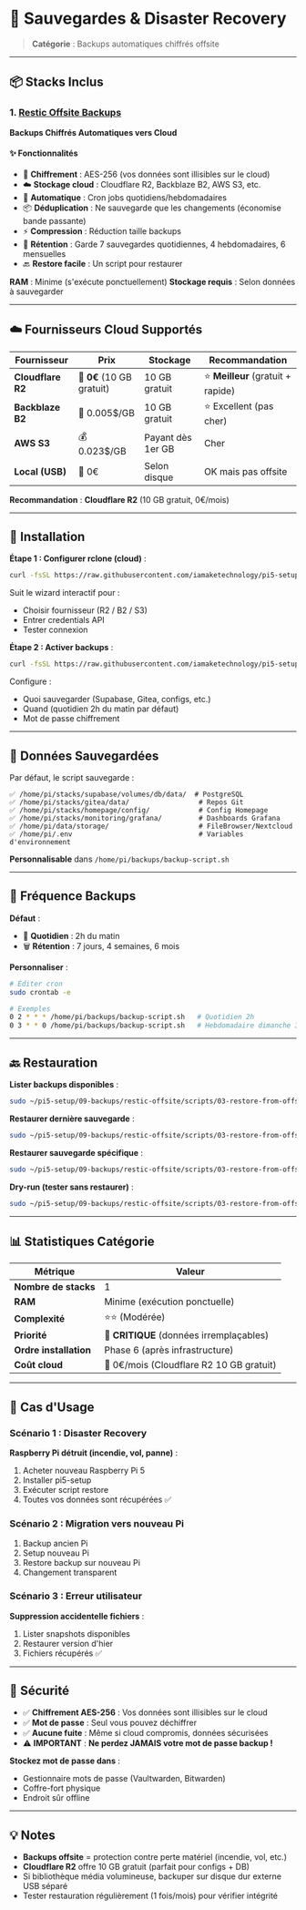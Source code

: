 # 💾 Sauvegardes & Disaster Recovery

> **Catégorie** : Backups automatiques chiffrés offsite

---

## 📦 Stacks Inclus

### 1. [Restic Offsite Backups](restic-offsite/)
**Backups Chiffrés Automatiques vers Cloud**

#### ✨ Fonctionnalités

- 🔐 **Chiffrement** : AES-256 (vos données sont illisibles sur le cloud)
- ☁️ **Stockage cloud** : Cloudflare R2, Backblaze B2, AWS S3, etc.
- 🔄 **Automatique** : Cron jobs quotidiens/hebdomadaires
- 📦 **Déduplication** : Ne sauvegarde que les changements (économise bande passante)
- ⚡ **Compression** : Réduction taille backups
- 🎯 **Rétention** : Garde 7 sauvegardes quotidiennes, 4 hebdomadaires, 6 mensuelles
- 🔙 **Restore facile** : Un script pour restaurer

**RAM** : Minime (s'exécute ponctuellement)
**Stockage requis** : Selon données à sauvegarder

---

## ☁️ Fournisseurs Cloud Supportés

| Fournisseur | Prix | Stockage | Recommandation |
|-------------|------|----------|----------------|
| **Cloudflare R2** | 💚 **0€** (10 GB gratuit) | 10 GB gratuit | ⭐ **Meilleur** (gratuit + rapide) |
| **Backblaze B2** | 💚 0.005$/GB | 10 GB gratuit | ⭐ Excellent (pas cher) |
| **AWS S3** | 💰 0.023$/GB | Payant dès 1er GB | Cher |
| **Local (USB)** | 💚 0€ | Selon disque | OK mais pas offsite |

**Recommandation** : **Cloudflare R2** (10 GB gratuit, 0€/mois)

---

## 🚀 Installation

**Étape 1 : Configurer rclone (cloud)** :
```bash
curl -fsSL https://raw.githubusercontent.com/iamaketechnology/pi5-setup/main/09-backups/restic-offsite/scripts/01-rclone-setup.sh | sudo bash
```

Suit le wizard interactif pour :
- Choisir fournisseur (R2 / B2 / S3)
- Entrer credentials API
- Tester connexion

**Étape 2 : Activer backups** :
```bash
curl -fsSL https://raw.githubusercontent.com/iamaketechnology/pi5-setup/main/09-backups/restic-offsite/scripts/02-enable-offsite-backups.sh | sudo bash
```

Configure :
- Quoi sauvegarder (Supabase, Gitea, configs, etc.)
- Quand (quotidien 2h du matin par défaut)
- Mot de passe chiffrement

---

## 📁 Données Sauvegardées

Par défaut, le script sauvegarde :

```
✅ /home/pi/stacks/supabase/volumes/db/data/  # PostgreSQL
✅ /home/pi/stacks/gitea/data/                 # Repos Git
✅ /home/pi/stacks/homepage/config/            # Config Homepage
✅ /home/pi/stacks/monitoring/grafana/         # Dashboards Grafana
✅ /home/pi/data/storage/                      # FileBrowser/Nextcloud
✅ /home/pi/.env                               # Variables d'environnement
```

**Personnalisable** dans `/home/pi/backups/backup-script.sh`

---

## 🔄 Fréquence Backups

**Défaut** :
- 📅 **Quotidien** : 2h du matin
- 🗑️ **Rétention** : 7 jours, 4 semaines, 6 mois

**Personnaliser** :
```bash
# Éditer cron
sudo crontab -e

# Exemples
0 2 * * * /home/pi/backups/backup-script.sh   # Quotidien 2h
0 3 * * 0 /home/pi/backups/backup-script.sh   # Hebdomadaire dimanche 3h
```

---

## 🔙 Restauration

**Lister backups disponibles** :
```bash
sudo ~/pi5-setup/09-backups/restic-offsite/scripts/03-restore-from-offsite.sh --list
```

**Restaurer dernière sauvegarde** :
```bash
sudo ~/pi5-setup/09-backups/restic-offsite/scripts/03-restore-from-offsite.sh --latest
```

**Restaurer sauvegarde spécifique** :
```bash
sudo ~/pi5-setup/09-backups/restic-offsite/scripts/03-restore-from-offsite.sh --snapshot abc123def
```

**Dry-run (tester sans restaurer)** :
```bash
sudo ~/pi5-setup/09-backups/restic-offsite/scripts/03-restore-from-offsite.sh --dry-run
```

---

## 📊 Statistiques Catégorie

| Métrique | Valeur |
|----------|--------|
| **Nombre de stacks** | 1 |
| **RAM** | Minime (exécution ponctuelle) |
| **Complexité** | ⭐⭐ (Modérée) |
| **Priorité** | 🔴 **CRITIQUE** (données irremplaçables) |
| **Ordre installation** | Phase 6 (après infrastructure) |
| **Coût cloud** | 💚 0€/mois (Cloudflare R2 10 GB gratuit) |

---

## 🎯 Cas d'Usage

### Scénario 1 : Disaster Recovery
**Raspberry Pi détruit (incendie, vol, panne)** :
1. Acheter nouveau Raspberry Pi 5
2. Installer pi5-setup
3. Exécuter script restore
4. Toutes vos données sont récupérées ✅

### Scénario 2 : Migration vers nouveau Pi
1. Backup ancien Pi
2. Setup nouveau Pi
3. Restore backup sur nouveau Pi
4. Changement transparent

### Scénario 3 : Erreur utilisateur
**Suppression accidentelle fichiers** :
1. Lister snapshots disponibles
2. Restaurer version d'hier
3. Fichiers récupérés ✅

---

## 🔐 Sécurité

- ✅ **Chiffrement AES-256** : Vos données sont illisibles sur le cloud
- ✅ **Mot de passe** : Seul vous pouvez déchiffrer
- ✅ **Aucune fuite** : Même si cloud compromis, données sécurisées
- ⚠️ **IMPORTANT** : **Ne perdez JAMAIS votre mot de passe backup !**

**Stockez mot de passe dans** :
- Gestionnaire mots de passe (Vaultwarden, Bitwarden)
- Coffre-fort physique
- Endroit sûr offline

---

## 💡 Notes

- **Backups offsite** = protection contre perte matériel (incendie, vol, etc.)
- **Cloudflare R2** offre 10 GB gratuit (parfait pour configs + DB)
- Si bibliothèque média volumineuse, backuper sur disque dur externe USB séparé
- Tester restauration régulièrement (1 fois/mois) pour vérifier intégrité
